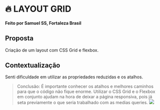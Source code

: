 # 🔥 LAYOUT GRID
#### Feito por Samuel SS, Fortaleza  Brasil
## Proposta
Criação de um layout com CSS Grid e flexbox.
## Contextualização

Senti dificuldade em utilizar as propriedades reduzidas e os atalhos.
>Conclusão: É importante conhecer os atalhos e melhores caminhos para que o código não fique enorme. Utilizar o CSS Grid e o Flexbox em conjunto ajudam na hora de deixar a página responsiva, pois já seta previamente o que seria trabalhado com as medias queries.
![](https://external-content.duckduckgo.com/iu/?u=https%3A%2F%2Fjavadesde0.com%2Fwp-content%2Fuploads%2F7vpUPMSbPfhxiUNYj5XnE6.jpg&f=1&nofb=1&ipt=38d2d6836ea173feda12204d239217a256fc34564f527653f783209007262370&ipo=images)
